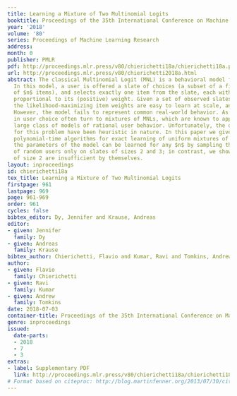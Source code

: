 ```yaml
---
title: Learning a Mixture of Two Multinomial Logits
booktitle: Proceedings of the 35th International Conference on Machine Learning
year: '2018'
volume: '80'
series: Proceedings of Machine Learning Research
address: 
month: 0
publisher: PMLR
pdf: http://proceedings.mlr.press/v80/chierichetti18a/chierichetti18a.pdf
url: http://proceedings.mlr.press/v80/chierichetti2018a.html
abstract: The classical Multinomial Logit (MNL) is a behavioral model for user choice.
  In this model, a user is offered a slate of choices (a subset of a finite universe
  of $n$ items), and selects exactly one item from the slate, each with probability
  proportional to its (positive) weight. Given a set of observed slates and choices,
  the likelihood-maximizing item weights are easy to learn at scale, and easy to interpret.
  However, the model fails to represent common real-world behavior. As a result, researchers
  in user choice often turn to mixtures of MNLs, which are known to approximate a
  large class of models of rational user behavior. Unfortunately, the only known algorithms
  for this problem have been heuristic in nature. In this paper we give the first
  polynomial-time algorithms for exact learning of uniform mixtures of two MNLs. Interestingly,
  the parameters of the model can be learned for any $n$ by sampling the behavior
  of random users only on slates of sizes 2 and 3; in contrast, we show that slates
  of size 2 are insufficient by themselves.
layout: inproceedings
id: chierichetti18a
tex_title: Learning a Mixture of Two Multinomial Logits
firstpage: 961
lastpage: 969
page: 961-969
order: 961
cycles: false
bibtex_editor: Dy, Jennifer and Krause, Andreas
editor:
- given: Jennifer
  family: Dy
- given: Andreas
  family: Krause
bibtex_author: Chierichetti, Flavio and Kumar, Ravi and Tomkins, Andrew
author:
- given: Flavio
  family: Chierichetti
- given: Ravi
  family: Kumar
- given: Andrew
  family: Tomkins
date: 2018-07-03
container-title: Proceedings of the 35th International Conference on Machine Learning
genre: inproceedings
issued:
  date-parts:
  - 2018
  - 7
  - 3
extras:
- label: Supplementary PDF
  link: http://proceedings.mlr.press/v80/chierichetti18a/chierichetti18a-supp.pdf
# Format based on citeproc: http://blog.martinfenner.org/2013/07/30/citeproc-yaml-for-bibliographies/
---
```

